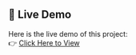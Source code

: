 ## 🔗 Live Demo

Here is the live demo of this project:  
👉 [Click Here to View](https://tariqali97.github.io/Ecommerce-Website/E%20commerece/index.html)
